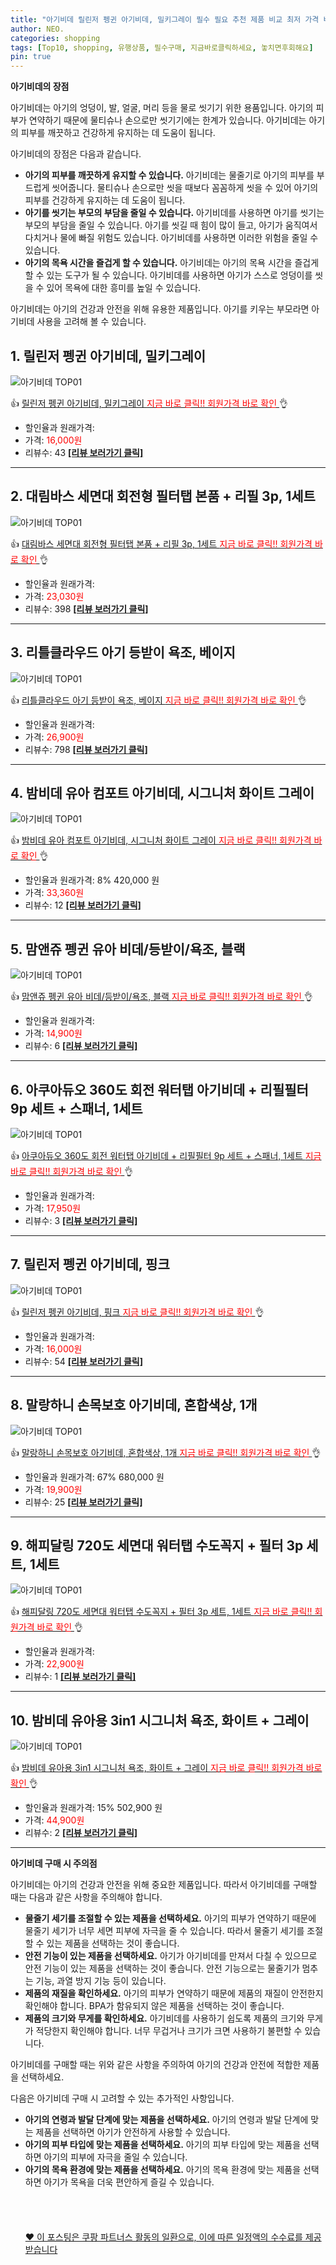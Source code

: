 ```yaml
---
title: "아기비데 릴린저 펭귄 아기비데, 밀키그레이 필수 필요 추천 제품 비교 최저 가격 비교 장점 구매 후기 구매평"
author: NEO.
categories: shopping
tags: [Top10, shopping, 유행상품, 필수구매, 지금바로클릭하세요, 놓치면후회해요]
pin: true
---
```

**아기비데의 장점**

아기비데는 아기의 엉덩이, 발, 얼굴, 머리 등을 물로 씻기기 위한 용품입니다. 아기의 피부가 연약하기 때문에 물티슈나 손으로만 씻기기에는 한계가 있습니다. 아기비데는 아기의 피부를 깨끗하고 건강하게 유지하는 데 도움이 됩니다.

아기비데의 장점은 다음과 같습니다.

* **아기의 피부를 깨끗하게 유지할 수 있습니다.** 아기비데는 물줄기로 아기의 피부를 부드럽게 씻어줍니다. 물티슈나 손으로만 씻을 때보다 꼼꼼하게 씻을 수 있어 아기의 피부를 건강하게 유지하는 데 도움이 됩니다.
* **아기를 씻기는 부모의 부담을 줄일 수 있습니다.** 아기비데를 사용하면 아기를 씻기는 부모의 부담을 줄일 수 있습니다. 아기를 씻길 때 힘이 많이 들고, 아기가 움직여서 다치거나 물에 빠질 위험도 있습니다. 아기비데를 사용하면 이러한 위험을 줄일 수 있습니다.
* **아기의 목욕 시간을 즐겁게 할 수 있습니다.** 아기비데는 아기의 목욕 시간을 즐겁게 할 수 있는 도구가 될 수 있습니다. 아기비데를 사용하면 아기가 스스로 엉덩이를 씻을 수 있어 목욕에 대한 흥미를 높일 수 있습니다.

아기비데는 아기의 건강과 안전을 위해 유용한 제품입니다. 아기를 키우는 부모라면 아기비데 사용을 고려해 볼 수 있습니다.

   

## 1. 릴린저 펭귄 아기비데, 밀키그레이

![아기비데 TOP01](https://thumbnail7.coupangcdn.com/thumbnails/remote/490x490ex/image/retail/images/2020/07/09/13/6/beda025c-4198-46ec-ab71-8def7e80f671.jpg)


👍 [릴린저 펭귄 아기비데, 밀키그레이 <font color=red> 지금 바로 클릭!! 회원가격 바로 확인 </font> ](https://link.coupang.com/re/AFFSDP?lptag=AF3617701&subid=GithubCoopas&pageKey=1801449622&traceid=V0-153&itemId=3065107546&vendorItemId=71053052675) 👌 


- 할인율과 원래가격: 
- 가격: <span style='color:red'>16,000원</span>
- 리뷰수: 43  [**[리뷰 보러가기 클릭]**](https://link.coupang.com/re/AFFSDP?lptag=AF3617701&subid=GithubCoopas&pageKey=1801449622&traceid=V0-153&itemId=3065107546&vendorItemId=71053052675)

---


   

## 2. 대림바스 세면대 회전형 필터탭 본품 + 리필 3p, 1세트

![아기비데 TOP01](https://thumbnail6.coupangcdn.com/thumbnails/remote/490x490ex/image/rs_quotation_api/ayts0xgo/bf132faeaebd459da939d825f1cda03f.jpg)


👍 [대림바스 세면대 회전형 필터탭 본품 + 리필 3p, 1세트 <font color=red> 지금 바로 클릭!! 회원가격 바로 확인 </font> ](https://link.coupang.com/re/AFFSDP?lptag=AF3617701&subid=GithubCoopas&pageKey=5026445916&traceid=V0-153&itemId=6745754678&vendorItemId=76391061833) 👌 


- 할인율과 원래가격: 
- 가격: <span style='color:red'>23,030원</span>
- 리뷰수: 398  [**[리뷰 보러가기 클릭]**](https://link.coupang.com/re/AFFSDP?lptag=AF3617701&subid=GithubCoopas&pageKey=5026445916&traceid=V0-153&itemId=6745754678&vendorItemId=76391061833)

---


   

## 3. 리틀클라우드 아기 등받이 욕조, 베이지

![아기비데 TOP01](https://thumbnail9.coupangcdn.com/thumbnails/remote/490x490ex/image/vendor_inventory/ea4a/660fc4e385bdcacd2cdaaa010689f80e75f472cbbe6f2483aca81565067f.jpg)


👍 [리틀클라우드 아기 등받이 욕조, 베이지 <font color=red> 지금 바로 클릭!! 회원가격 바로 확인 </font> ](https://link.coupang.com/re/AFFSDP?lptag=AF3617701&subid=GithubCoopas&pageKey=7060172516&traceid=V0-153&itemId=17503399251&vendorItemId=84751920322) 👌 


- 할인율과 원래가격: 
- 가격: <span style='color:red'>26,900원</span>
- 리뷰수: 798  [**[리뷰 보러가기 클릭]**](https://link.coupang.com/re/AFFSDP?lptag=AF3617701&subid=GithubCoopas&pageKey=7060172516&traceid=V0-153&itemId=17503399251&vendorItemId=84751920322)

---


   

## 4. 밤비데 유아 컴포트 아기비데, 시그니처 화이트 그레이

![아기비데 TOP01](https://thumbnail7.coupangcdn.com/thumbnails/remote/490x490ex/image/retail/images/2022/12/21/11/8/df25318a-44bd-43f9-87ea-67439e7803b1.jpg)


👍 [밤비데 유아 컴포트 아기비데, 시그니처 화이트 그레이 <font color=red> 지금 바로 클릭!! 회원가격 바로 확인 </font> ](https://link.coupang.com/re/AFFSDP?lptag=AF3617701&subid=GithubCoopas&pageKey=7011738039&traceid=V0-153&itemId=17234296038&vendorItemId=84405959383) 👌 


- 할인율과 원래가격: 8%  420,000   원
- 가격: <span style='color:red'>33,360원</span>
- 리뷰수: 12  [**[리뷰 보러가기 클릭]**](https://link.coupang.com/re/AFFSDP?lptag=AF3617701&subid=GithubCoopas&pageKey=7011738039&traceid=V0-153&itemId=17234296038&vendorItemId=84405959383)

---


   

## 5. 맘앤쥬 펭귄 유아 비데/등받이/욕조, 블랙

![아기비데 TOP01](https://thumbnail7.coupangcdn.com/thumbnails/remote/490x490ex/image/vendor_inventory/5e26/d3153cdf5f8e9dde5fdc75b9f4dd7fa3e3d2a458f4790fde74d1866ca273.jpg)


👍 [맘앤쥬 펭귄 유아 비데/등받이/욕조, 블랙 <font color=red> 지금 바로 클릭!! 회원가격 바로 확인 </font> ](https://link.coupang.com/re/AFFSDP?lptag=AF3617701&subid=GithubCoopas&pageKey=6183704737&traceid=V0-153&itemId=12159519011&vendorItemId=79430952595) 👌 


- 할인율과 원래가격: 
- 가격: <span style='color:red'>14,900원</span>
- 리뷰수: 6  [**[리뷰 보러가기 클릭]**](https://link.coupang.com/re/AFFSDP?lptag=AF3617701&subid=GithubCoopas&pageKey=6183704737&traceid=V0-153&itemId=12159519011&vendorItemId=79430952595)

---


   

## 6. 아쿠아듀오 360도 회전 워터탭 아기비데 + 리필필터 9p 세트 + 스패너, 1세트

![아기비데 TOP01](https://thumbnail6.coupangcdn.com/thumbnails/remote/490x490ex/image/retail/images/2022/10/27/17/5/c183ff37-3e1a-4162-adb8-875504135d27.jpg)


👍 [아쿠아듀오 360도 회전 워터탭 아기비데 + 리필필터 9p 세트 + 스패너, 1세트 <font color=red> 지금 바로 클릭!! 회원가격 바로 확인 </font> ](https://link.coupang.com/re/AFFSDP?lptag=AF3617701&subid=GithubCoopas&pageKey=6873120364&traceid=V0-153&itemId=16448362071&vendorItemId=83638939535) 👌 


- 할인율과 원래가격: 
- 가격: <span style='color:red'>17,950원</span>
- 리뷰수: 3  [**[리뷰 보러가기 클릭]**](https://link.coupang.com/re/AFFSDP?lptag=AF3617701&subid=GithubCoopas&pageKey=6873120364&traceid=V0-153&itemId=16448362071&vendorItemId=83638939535)

---


   

## 7. 릴린저 펭귄 아기비데, 핑크

![아기비데 TOP01](https://thumbnail6.coupangcdn.com/thumbnails/remote/490x490ex/image/product/image/vendoritem/2018/12/26/3892856449/8f7758ef-9604-4d63-8539-cc119b23630f.jpg)


👍 [릴린저 펭귄 아기비데, 핑크 <font color=red> 지금 바로 클릭!! 회원가격 바로 확인 </font> ](https://link.coupang.com/re/AFFSDP?lptag=AF3617701&subid=GithubCoopas&pageKey=1801449622&traceid=V0-153&itemId=367653820&vendorItemId=3892856449) 👌 


- 할인율과 원래가격: 
- 가격: <span style='color:red'>16,000원</span>
- 리뷰수: 54  [**[리뷰 보러가기 클릭]**](https://link.coupang.com/re/AFFSDP?lptag=AF3617701&subid=GithubCoopas&pageKey=1801449622&traceid=V0-153&itemId=367653820&vendorItemId=3892856449)

---


   

## 8. 말랑하니 손목보호 아기비데, 혼합색상, 1개

![아기비데 TOP01](https://thumbnail10.coupangcdn.com/thumbnails/remote/490x490ex/image/vendor_inventory/ad43/9cb516606707cefa70961044e656b0af84eab0b7c562f58e55a4ee73da93.jpg)


👍 [말랑하니 손목보호 아기비데, 혼합색상, 1개 <font color=red> 지금 바로 클릭!! 회원가격 바로 확인 </font> ](https://link.coupang.com/re/AFFSDP?lptag=AF3617701&subid=GithubCoopas&pageKey=7327821054&traceid=V0-153&itemId=18806965673&vendorItemId=85937592230) 👌 


- 할인율과 원래가격: 67%  680,000   원
- 가격: <span style='color:red'>19,900원</span>
- 리뷰수: 25  [**[리뷰 보러가기 클릭]**](https://link.coupang.com/re/AFFSDP?lptag=AF3617701&subid=GithubCoopas&pageKey=7327821054&traceid=V0-153&itemId=18806965673&vendorItemId=85937592230)

---


   

## 9. 해피달링 720도 세면대 워터탭 수도꼭지 + 필터 3p 세트, 1세트

![아기비데 TOP01](https://thumbnail9.coupangcdn.com/thumbnails/remote/490x490ex/image/retail/images/5848902305074792-656c4283-ce63-44ef-9ddd-47ef36235aa1.jpg)


👍 [해피달링 720도 세면대 워터탭 수도꼭지 + 필터 3p 세트, 1세트 <font color=red> 지금 바로 클릭!! 회원가격 바로 확인 </font> ](https://link.coupang.com/re/AFFSDP?lptag=AF3617701&subid=GithubCoopas&pageKey=6408282187&traceid=V0-153&itemId=13732292963&vendorItemId=86434283827) 👌 


- 할인율과 원래가격: 
- 가격: <span style='color:red'>22,900원</span>
- 리뷰수: 1  [**[리뷰 보러가기 클릭]**](https://link.coupang.com/re/AFFSDP?lptag=AF3617701&subid=GithubCoopas&pageKey=6408282187&traceid=V0-153&itemId=13732292963&vendorItemId=86434283827)

---


   

## 10. 밤비데 유아용 3in1 시그니처 욕조, 화이트 + 그레이

![아기비데 TOP01](https://thumbnail6.coupangcdn.com/thumbnails/remote/490x490ex/image/retail/images/2023/06/23/14/5/b8384aa9-449b-4c4e-a3cf-6a4d5ecab5ee.jpg)


👍 [밤비데 유아용 3in1 시그니처 욕조, 화이트 + 그레이 <font color=red> 지금 바로 클릭!! 회원가격 바로 확인 </font> ](https://link.coupang.com/re/AFFSDP?lptag=AF3617701&subid=GithubCoopas&pageKey=7079534885&traceid=V0-153&itemId=17606534420&vendorItemId=86362495797) 👌 


- 할인율과 원래가격: 15%  502,900   원
- 가격: <span style='color:red'>44,900원</span>
- 리뷰수: 2  [**[리뷰 보러가기 클릭]**](https://link.coupang.com/re/AFFSDP?lptag=AF3617701&subid=GithubCoopas&pageKey=7079534885&traceid=V0-153&itemId=17606534420&vendorItemId=86362495797)

---
**아기비데 구매 시 주의점**

아기비데는 아기의 건강과 안전을 위해 중요한 제품입니다. 따라서 아기비데를 구매할 때는 다음과 같은 사항을 주의해야 합니다.

* **물줄기 세기를 조절할 수 있는 제품을 선택하세요.** 아기의 피부가 연약하기 때문에 물줄기 세기가 너무 세면 피부에 자극을 줄 수 있습니다. 따라서 물줄기 세기를 조절할 수 있는 제품을 선택하는 것이 좋습니다.
* **안전 기능이 있는 제품을 선택하세요.** 아기가 아기비데를 만져서 다칠 수 있으므로 안전 기능이 있는 제품을 선택하는 것이 좋습니다. 안전 기능으로는 물줄기가 멈추는 기능, 과열 방지 기능 등이 있습니다.
* **제품의 재질을 확인하세요.** 아기의 피부가 연약하기 때문에 제품의 재질이 안전한지 확인해야 합니다. BPA가 함유되지 않은 제품을 선택하는 것이 좋습니다.
* **제품의 크기와 무게를 확인하세요.** 아기비데를 사용하기 쉽도록 제품의 크기와 무게가 적당한지 확인해야 합니다. 너무 무겁거나 크기가 크면 사용하기 불편할 수 있습니다.

아기비데를 구매할 때는 위와 같은 사항을 주의하여 아기의 건강과 안전에 적합한 제품을 선택하세요.

다음은 아기비데 구매 시 고려할 수 있는 추가적인 사항입니다.

* **아기의 연령과 발달 단계에 맞는 제품을 선택하세요.** 아기의 연령과 발달 단계에 맞는 제품을 선택하면 아기가 안전하게 사용할 수 있습니다.
* **아기의 피부 타입에 맞는 제품을 선택하세요.** 아기의 피부 타입에 맞는 제품을 선택하면 아기의 피부에 자극을 줄일 수 있습니다.
* **아기의 목욕 환경에 맞는 제품을 선택하세요.** 아기의 목욕 환경에 맞는 제품을 선택하면 아기가 목욕을 더욱 편안하게 즐길 수 있습니다.<br><br><br><br><br> [ ❤  이 포스팅은 쿠팡 파트너스 활동의 일환으로, 이에 따른 일정액의 수수료를 제공받습니다](https://link.coupang.com/a/bcEFyh)